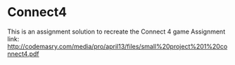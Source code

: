 # Connect4
This is an assignment solution to recreate the Connect 4 game
Assignment link: http://codemasry.com/media/pro/april13/files/small%20project%201%20connect4.pdf
